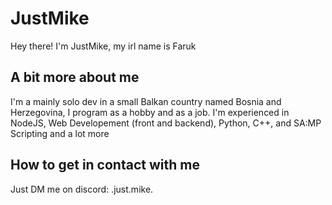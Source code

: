# JustMike

Hey there! I'm JustMike, my irl name is Faruk

## A bit more about me

I'm a mainly solo dev in a small Balkan country named Bosnia and Herzegovina, I program as a hobby and as a job. I'm experienced in NodeJS, Web Developement (front and backend), Python, C++, and SA:MP Scripting and a lot more

## How to get in contact with me

Just DM me on discord: .just.mike.
